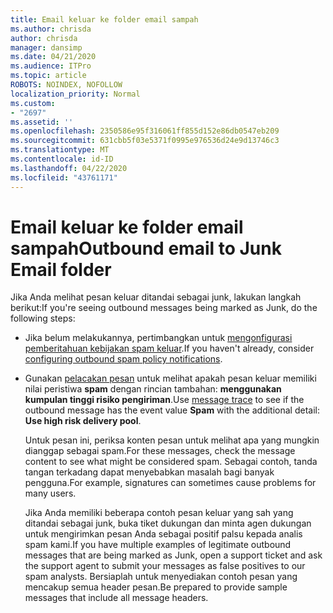 ```yaml
---
title: Email keluar ke folder email sampah
ms.author: chrisda
author: chrisda
manager: dansimp
ms.date: 04/21/2020
ms.audience: ITPro
ms.topic: article
ROBOTS: NOINDEX, NOFOLLOW
localization_priority: Normal
ms.custom:
- "2697"
ms.assetid: ''
ms.openlocfilehash: 2350586e95f316061ff855d152e86db0547eb209
ms.sourcegitcommit: 631cbb5f03e5371f0995e976536d24e9d13746c3
ms.translationtype: MT
ms.contentlocale: id-ID
ms.lasthandoff: 04/22/2020
ms.locfileid: "43761171"
---
```

# <a name="outbound-email-to-junk-email-folder"></a><span data-ttu-id="6a002-102">Email keluar ke folder email sampah</span><span class="sxs-lookup"><span data-stu-id="6a002-102">Outbound email to Junk Email folder</span></span>

<span data-ttu-id="6a002-103">Jika Anda melihat pesan keluar ditandai sebagai junk, lakukan langkah berikut:</span><span class="sxs-lookup"><span data-stu-id="6a002-103">If you're seeing outbound messages being marked as Junk, do the following steps:</span></span>

- <span data-ttu-id="6a002-104">Jika belum melakukannya, pertimbangkan untuk [mengonfigurasi pemberitahuan kebijakan spam keluar](https://docs.microsoft.com/office365/securitycompliance/configure-the-outbound-spam-policy).</span><span class="sxs-lookup"><span data-stu-id="6a002-104">If you haven't already, consider [configuring outbound spam policy notifications](https://docs.microsoft.com/office365/securitycompliance/configure-the-outbound-spam-policy).</span></span>

- <span data-ttu-id="6a002-105">Gunakan [pelacakan pesan](https://docs.microsoft.com/office365/securitycompliance/message-trace-scc) untuk melihat apakah pesan keluar memiliki nilai peristiwa **spam** dengan rincian tambahan: **menggunakan kumpulan tinggi risiko pengiriman**.</span><span class="sxs-lookup"><span data-stu-id="6a002-105">Use [message trace](https://docs.microsoft.com/office365/securitycompliance/message-trace-scc) to see if the outbound message has the event value **Spam** with the additional detail: **Use high risk delivery pool**.</span></span>

  <span data-ttu-id="6a002-106">Untuk pesan ini, periksa konten pesan untuk melihat apa yang mungkin dianggap sebagai spam.</span><span class="sxs-lookup"><span data-stu-id="6a002-106">For these messages, check the message content to see what might be considered spam.</span></span> <span data-ttu-id="6a002-107">Sebagai contoh, tanda tangan terkadang dapat menyebabkan masalah bagi banyak pengguna.</span><span class="sxs-lookup"><span data-stu-id="6a002-107">For example, signatures can sometimes cause problems for many users.</span></span>

  <span data-ttu-id="6a002-108">Jika Anda memiliki beberapa contoh pesan keluar yang sah yang ditandai sebagai junk, buka tiket dukungan dan minta agen dukungan untuk mengirimkan pesan Anda sebagai positif palsu kepada analis spam kami.</span><span class="sxs-lookup"><span data-stu-id="6a002-108">If you have multiple examples of legitimate outbound messages that are being marked as Junk, open a support ticket and ask the support agent to submit your messages as false positives to our spam analysts.</span></span> <span data-ttu-id="6a002-109">Bersiaplah untuk menyediakan contoh pesan yang mencakup semua header pesan.</span><span class="sxs-lookup"><span data-stu-id="6a002-109">Be prepared to provide sample messages that include all message headers.</span></span>
